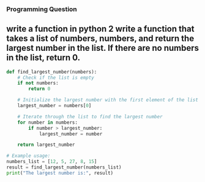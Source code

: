 ### Programming Question

## write a function in python 2 write a function that takes a list of numbers, numbers, and return the largest number in the list. If there are no numbers in the list, return 0. 
```py
def find_largest_number(numbers):
    # Check if the list is empty
    if not numbers:
        return 0

    # Initialize the largest number with the first element of the list
    largest_number = numbers[0]

    # Iterate through the list to find the largest number
    for number in numbers:
        if number > largest_number:
            largest_number = number

    return largest_number

# Example usage:
numbers_list = [12, 5, 27, 8, 15]
result = find_largest_number(numbers_list)
print("The largest number is:", result)
```
